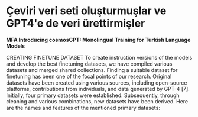 # Çeviri veri seti oluşturmuşlar ve GPT4'e de veri ürettirmişler
**MFA Introducing cosmosGPT: Monolingual Training for Turkish Language Models**


CREATING FINETUNE DATASET
To create instruction versions of the models and develop the
best finetuning datasets, we have compiled various datasets
and merged shared collections. Finding a suitable dataset for
finetuning has been one of the focal points of our research.
Original datasets have been created using various sources,
including open-source platforms, contributions from individuals, and data generated by GPT-4 [7]. Initially, four primary
datasets were established. Subsequently, through cleaning and
various combinations, new datasets have been derived. Here
are the names and features of the mentioned primary datasets: